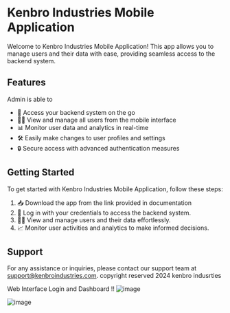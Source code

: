 # Kenbro Industries Mobile Application

Welcome to Kenbro Industries Mobile Application! This app allows you to manage users and their data with ease, providing seamless access to the backend system.

## Features
Admin is able to 
- 📱 Access your backend system on the go
- 🕵️‍♂️ View and manage all users from the mobile interface
- 📊 Monitor user data and analytics in real-time
- 🛠️ Easily make changes to user profiles and settings
- 🔒 Secure access with advanced authentication measures

## Getting Started

To get started with Kenbro Industries Mobile Application, follow these steps:

1. 📥 Download the app from the link provided in documentation
2. 🤝 Log in with your credentials to access the backend system.
3. 🧑‍💼 View and manage users and their data effortlessly.
4. 📈 Monitor user activities and analytics to make informed decisions.

## Support

For any assistance or inquiries, please contact our support team at support@kenbroindustries.com.
copyright reserved 2024 kenbro indusrties 

Web Interface Login and Dashboard !!
![image](https://github.com/silenstack/kenbro/assets/57324329/0e10ecdd-a342-4c11-8997-ab218129a36d)

![image](https://github.com/silenstack/kenbro/assets/57324329/d348e5c0-eb2f-49db-8454-3f3e69c650c0)
